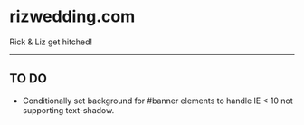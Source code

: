 # rizwedding.com
Rick &amp; Liz get hitched!

--------------------
TO DO
--------------------
* Conditionally set background for #banner elements to handle IE < 10 not supporting text-shadow. 
